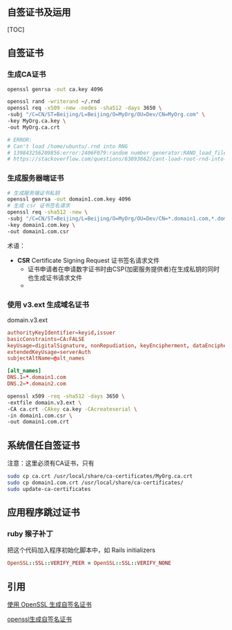 ## 自签证书及运用



[TOC]



## 自签证书

### 生成CA证书

```bash
openssl genrsa -out ca.key 4096

openssl rand -writerand ~/.rnd
openssl req -x509 -new -nodes -sha512 -days 3650 \
-subj "/C=CN/ST=Beijing/L=Beijing/O=MyOrg/OU=Dev/CN=MyOrg.com" \
-key MyOrg.ca.key \
-out MyOrg.ca.crt

# ERROR:
# Can't load /home/ubuntu/.rnd into RNG
# 139843256209856:error:2406F079:random number generator:RAND_load_file:Cannot open file:../crypto/rand/randfile.c:88:Filename=/home/ubuntu/.rnd
# https://stackoverflow.com/questions/63893662/cant-load-root-rnd-into-rng
```

### 生成服务器端证书

```bash
# 生成服务端证书私钥
openssl genrsa -out domain1.com.key 4096
# 生成 csr 证书签名请求
openssl req -sha512 -new \
-subj "/C=CN/ST=Beijing/L=Beijing/O=MyOrg/OU=Dev/CN=*.domain1.com,*.domain2.com" \
-key domain1.com.key \
-out domain1.com.csr
```

术语：
- **CSR** Certificate Signing Request 证书签名请求文件 
    - 证书申请者在申请数字证书时由CSP(加密服务提供者)在生成私钥的同时也生成证书请求文件
    - 

### 使用 v3.ext 生成域名证书

domain.v3.ext

```conf
authorityKeyIdentifier=keyid,issuer
basicConstraints=CA:FALSE
keyUsage=digitalSignature, nonRepudiation, keyEncipherment, dataEncipherment
extendedKeyUsage=serverAuth
subjectAltName=@alt_names

[alt_names]
DNS.1=*.domain1.com
DNS.2=*.domain2.com
```


```bash
openssl x509 -req -sha512 -days 3650 \
-extfile domain.v3.ext \
-CA ca.crt -CAkey ca.key -CAcreateserial \
-in domain1.com.csr \
-out domain1.com.crt
```

## 系统信任自签证书

注意：这里必须有CA证书，只有

```bash
sudo cp ca.crt /usr/local/share/ca-certificates/MyOrg.ca.crt
sudo cp domain1.com.crt /usr/local/share/ca-certificates/
sudo update-ca-certificates
```

## 应用程序跳过证书

### ruby 猴子补丁

把这个代码加入程序初始化脚本中，如 Rails initializers

```ruby
OpenSSL::SSL::VERIFY_PEER = OpenSSL::SSL::VERIFY_NONE
```

## 引用

[使用 OpenSSL 生成自签名证书](https://juejin.cn/post/6927888397654556685)

[openssl生成自签名证书](https://juejin.cn/post/7004737723961442341)